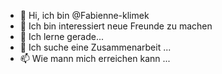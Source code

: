 - 👋 Hi, ich bin @Fabienne-klimek
- 👀 Ich bin interessiert neue Freunde zu machen
- 🌱 Ich lerne gerade...
- 💞️ Ich suche eine Zusammenarbeit ...
- 📫 Wie mann mich erreichen kann ...

<!---
Fabienne-klimek/Fabienne-klimek is a ✨ special ✨ repository because its `README.md` (this file) appears on your GitHub profile.
You can click the Preview link to take a look at your changes.
--->
